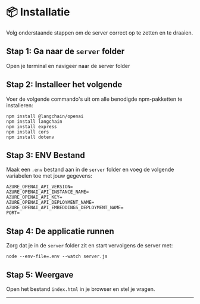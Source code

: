 # 📦 Installatie

Volg onderstaande stappen om de server correct op te zetten en te draaien.

## Stap 1: Ga naar de `server` folder

Open je terminal en navigeer naar de server folder

## Stap 2: Installeer het volgende

Voer de volgende commando's uit om alle benodigde npm-pakketten te installeren:

```
npm install @langchain/openai
npm install langchain
npm install express
npm install cors
npm install dotenv
```

## Stap 3: ENV Bestand

Maak een `.env` bestand aan in de `server` folder en voeg de volgende variabelen toe met jouw gegevens:

```
AZURE_OPENAI_API_VERSION=
AZURE_OPENAI_API_INSTANCE_NAME=
AZURE_OPENAI_API_KEY=
AZURE_OPENAI_API_DEPLOYMENT_NAME=
AZURE_OPENAI_API_EMBEDDINGS_DEPLOYMENT_NAME=
PORT=
```

## Stap 4: De applicatie runnen

Zorg dat je in de `server` folder zit en start vervolgens de server met:

```
node --env-file=.env --watch server.js
```

## Stap 5: Weergave

Open het bestand `index.html` in je browser en stel je vragen.

---
